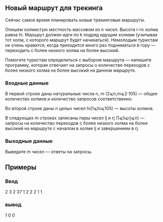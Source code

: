 ## Новый маршрут для трекинга

Сейчас самое время планировать новые трекинговые маршруты.

Опишем холмистую местность массивом из n чисел. Высота i-го холма равна hi. Маршрут должен идти по k подряд идущим холмам (учитывая тот холм, с которого маршрут будет начинаться). Немолодым туристам не очень нравится, когда приходится много раз подниматься в гору — переходить с более низкого холма на более высокий.

Помогите туристам определиться с выбором маршрута — напишите программу, которая отвечает на запросы о количестве переходов с более низкого холма на более высокий на данном маршруте.

### Входные данные

В первой строке даны натуральные числа n, m (2⩽n,m⩽2⋅105) — общее количество холмов и количество запросов соответственно.

Во второй строке даны n целых чисел hi(1⩽hi⩽105) — высоты холмов.

В следующих m строках записаны пары чисел lj и rj (1⩽li⩽rj⩽n) — запросы на количество переходов с более низкого холма на более высокий на маршруте с началом в холме lj и завершением в rj.

### Выходные данные

Выведите m чисел — ответы на запросы.

## Примеры

### Ввод

2 3
2 37
1 2
2 2
1 1

### вывод

1
0
0